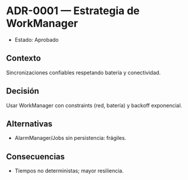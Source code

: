 # ADR-0001 — Estrategia de WorkManager

- Estado: Aprobado

## Contexto
Sincronizaciones confiables respetando batería y conectividad.

## Decisión
Usar WorkManager con constraints (red, batería) y backoff exponencial.

## Alternativas
- AlarmManager/Jobs sin persistencia: frágiles.

## Consecuencias
- Tiempos no deterministas; mayor resiliencia.
